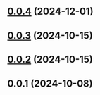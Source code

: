 ## [0.0.4](https://github.com/jucian0/module-federation-react-bridge/compare/v0.0.3...v0.0.4) (2024-12-01)



## [0.0.3](https://github.com/jucian0/module-federation-react-bridge/compare/v0.0.2...v0.0.3) (2024-10-15)



## [0.0.2](https://github.com/jucian0/module-federation-react-bridge/compare/v0.0.1...v0.0.2) (2024-10-15)



## 0.0.1 (2024-10-08)



